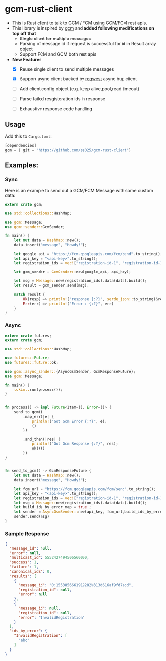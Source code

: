 gcm-rust-client
===


- This is Rust client to talk to GCM / FCM using GCM/FCM rest apis. 
- This library is inspired by [gcm](https://github.com/vishy1618/gcm) and **added following modifications on top off that** 
  - Single client for multiple messages
  - Parsing of message id if request is successful for id in Result array object
  - Support FCM and GCM both rest apis
- **New Features**
  - [x] Reuse single client to send multiple messages
  - [x] Support async client backed by [reqwest](https://github.com/seanmonstar/reqwest) async http client
  - [ ] Add client config object (e.g. keep alive,pool,read timeout)
  - [ ] Parse failed resgisteration ids in response
  - [ ] Exhaustive response code handling 


## Usage

Add this to `Cargo.toml`:

```rust
[dependencies]
gcm = { git = "https://github.com/ss025/gcm-rust-client"}
```

## Examples:


### Sync


Here is an example to send out a GCM/FCM Message with some custom data:
 
```rust
extern crate gcm;

use std::collections::HashMap;

use gcm::Message;
use gcm::sender::GcmSender;

fn main() {
    let mut data = HashMap::new();
    data.insert("message", "Howdy!");

    let google_api = "https://fcm.googleapis.com/fcm/send".to_string();
    let api_key = "<api-key>".to_string();
    let registration_ids = vec!["registration-id-1", "registration-id-1"];

    let gcm_sender = GcmSender::new(google_api, api_key);

    let msg = Message::new(registration_ids).data(data).build();
    let result = gcm_sender.send(msg);

    match result {
        Ok(resp) => println!("response {:?}", serde_json::to_string(&resp)),
        Err(err) => println!("Error : {:?}", err)
    }
}
```



### Async

```rust
extern crate futures;
extern crate gcm;

use std::collections::HashMap;

use futures::Future;
use futures::future::ok;

use gcm::async_sender::{AsyncGsmSender, GcmResponseFuture};
use gcm::Message;

fn main() {
    tokio::run(process());
}


fn process() -> impl Future<Item=(), Error=()> {
    send_to_gcm()
        .map_err(|e| {
            println!("Got Gcm Error {:?}", e);
            ()
        })

        .and_then(|res| {
            println!("Got Gcm Response {:?}", res);
            ok(())
        })
}


fn send_to_gcm() -> GcmResponseFuture {
    let mut data = HashMap::new();
    data.insert("message", "Howdy!");

    let fcm_url = "https://fcm.googleapis.com/fcm/send".to_string();
    let api_key = "<api-key>".to_string();
    let registration_ids = vec!["registration-id-1", "registration-id-1"];
    let msg = Message::new(registration_ids).data(data).build();
    let build_ids_by_error_map = true ;
    let sender = AsyncGsmSender::new(api_key, fcm_url,build_ids_by_error_map);
    sender.send(msg)
}

```


### Sample Response 

```json
{
  "message_id": null,
  "error": null,
  "multicast_id": 5552427494506560000,
  "success": 1,
  "failure": 1,
  "canonical_ids": 0,
  "results": [
    {
      "message_id": "0:1553856661919282%313d616af9fd7ecd",
      "registration_id": null,
      "error": null
    },
    {
      "message_id": null,
      "registration_id": null,
      "error": "InvalidRegistration"
    }
  ],
  "ids_by_error": {
    "InvalidRegistration": [
      "abc"
    ]
  }
}


```
